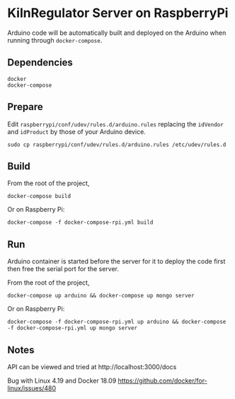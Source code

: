 # KilnRegulator Server on RaspberryPi

Arduino code will be automatically built and deployed on the Arduino when running through `docker-compose`.

## Dependencies

```
docker
docker-compose
```

## Prepare

Edit `raspberrypi/conf/udev/rules.d/arduino.rules` replacing the `idVendor` and `idProduct` by those of your Arduino device.

```
sudo cp raspberrypi/conf/udev/rules.d/arduino.rules /etc/udev/rules.d
```

## Build
From the root of the project,

```
docker-compose build
```

Or on Raspberry Pi:
```
docker-compose -f docker-compose-rpi.yml build
```

## Run

Arduino container is started before the server for it to deploy the code first then free the serial port for the server.

From the root of the project,

```
docker-compose up arduino && docker-compose up mongo server
```

Or on Raspberry Pi:
```
docker-compose -f docker-compose-rpi.yml up arduino && docker-compose -f docker-compose-rpi.yml up mongo server
```


## Notes

API can be viewed and tried at http://localhost:3000/docs

Bug with Linux 4.19 and Docker 18.09
https://github.com/docker/for-linux/issues/480
